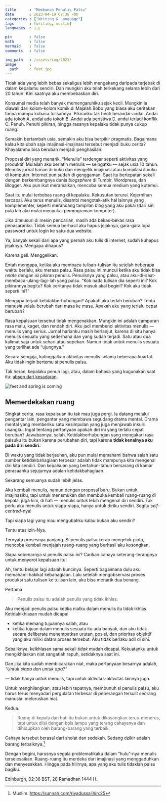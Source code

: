 ```yaml
---
title      : "Membunuh Penulis Palsu"
date       : 2023-04-19 02:38 +00
categories : ["Writing & Language"]
tags       : [writing, muslim]
languages  : 🇮🇩

pin        : false
math       : false
mermaid    : false
comments   : false

img_path   : /assets/img/2023/
image      :
  path     : feet.jpg
---
```


Tidak ada yang lebih bebas sekaligus lebih mengekang daripada terjebak di dalam kepalamu sendiri. Dan mungkin aku telah terkekang selama lebih dari 20 tahun. Kini saatnya aku membebaskan diri.

Konsumsi media telah banyak memengaruhiku sejak kecil. Mungkin ia diawali dari kolom-kolom komik di Majalah Bobo yang biasa aku ceritakan tanpa mampu kubaca tulisannya. Pikiranku tak henti berandai-andai. Andai ada tokoh A, andai ada tokoh B. Andai ada peristiwa D, andai terjadi konflik C. Penuh. Penuhi pikiran, hingga rasanya kepalaku tidak punya cukup ruang.

Semakin bertambah usia, semakin aku bisa berpikir pragmatis. Bagaimana kalau kita ubah saja imajinasi-imajinasi tersebut menjadi buku cerita? Khayalanmu bisa berubah menjadi penghasilan.

Proposal diri yang menarik. “Menulis” terdengar seperti aktivitas yang produktif. Mulailah aku berlatih menulis — seingatku — sejak usia 10 tahun. Menulis jurnal harian di buku dan mengetik imajinasi atau kompilasi ilmuku di komputer. Internet pun sudah di genggaman. Saat itu bertepatan sekali dengan berkembangnya dunia *blogsphere* di Tumblr, Wordpress, dan Blogger. Aku pun ikut meramaikan, mencoba semua medium yang kutemui.

Saat itu mulai terbebas ruang di kepalaku. Kekusutan terurai. Kejernihan tercapai. Aku terus menulis, disambi mengotak-atik hal lainnya yang komplementer, seperti merancang tampilan blog yang aku pakai (dari sini pula lah aku mulai menyukai pemrograman komputer).

Jika ditelusuri di mesin pencarian, masih ada bekas-bekas rasa penasaranku. Tidak semua berhasil aku hapus jejaknya, gara-gara lupa password untuk login ke satu-dua website.

Ya, banyak sekali dari apa yang pernah aku tulis di internet, sudah kuhapus jejaknya. Mengapa dihapus?

Karena geli. Menggelikan.

Entah mengapa, ketika aku membaca tulisan-tulisan itu setelah beberapa waktu berlalu, aku merasa palsu. Rasa palsu ini muncul ketika aku tidak bisa *relate* dengan isi pikiran penulis. Penulisnya yang palsu, atau aku-di-saat-membaca-ulang-lagi-lah yang palsu. “Kok nada tulisan dia seperti ini? Kok pikirannya begitu? Kok ceritanya tidak masuk akal begini? Kok aku tidak seperti ini?”

Mengapa terjadi ketidakberhubungan? Apakah aku terlah berubah? Tentu manusia selalu berubah dari masa ke masa. Apakah aku yang terlalu cepat berubah?

Rasa kepalsuan tersebut tidak mengenakkan. Mungkin ini adalah campuran rasa malu, kaget, dan rendah diri. Aku jadi membenci aktivitas menulis — menulis yang serius. Jurnal harianku masih berlanjut, karena di situ hanya menulis sesuatu yang sederhana dan yang sudah terjadi. Satu atau dua kalimat saja untuk sehari atau sepekan. Namun tidak untuk menulis sesuatu yang terlihat ada “ujungnya.”

Secara sengaja, kutinggalkan aktivitas menulis selama beberapa kuartal. Aku tidak ingin bertemu si penulis palsu.

Tak heran, kepalaku penuh lagi, atau, dalam bahasa yang kugunakan saat itu: [absen dari kesadaran](/posts/absence-of-mind/).

![feet and spring is coming](feet.jpg)

## Memerdekakan ruang

Singkat cerita, rasa kepalsuan itu tak mau juga pergi. Ia datang melalui pengantar lain, pengantar yang membawa segudang drama mental. Drama mental yang memberiku satu kesimpulan yang juga menjawab inkuiri usangku. Ingat tentang pertanyaan apakah diri ini yang terlalu cepat berubah? Jawabannya, salah. Ketidakberhubungan yang mengakari rasa palsuku itu bukan karena perubahan diri, tapi karena **tidak kenalnya aku pada diri sendiri.**

Di waktu yang tidak berjauhan, aku pun mulai memahami bahwa salah satu sumber ketidakbahagiaan terbesar adalah tidak mampunya kita mengenal diri kita sendiri. Dan kepalsuan yang bertahun-tahun bersarang di kamar perasaanku sejujurnya adalah ketidakbahagiaan.

Sekarang semuanya sudah lebih jelas.

Aku kembali menulis, namun dengan proposal baru. Bukan untuk imajinasiku, tapi untuk menemukan dan membuka kembali ruang-ruang di kepala, juga kini, di hati — menulis untuk lebih mengenal diri sendiri. Tak perlu aku menulis untuk siapa-siapa, hanya untuk diriku sendiri. Segitu *self-centred*-nya!

Tapi siapa lagi yang mau mengubahku kalau bukan aku sendiri?

Tentu atas izin-Nya.

Ternyata prosesnya panjang. Si penulis palsu kerap mengetok pintu, mencoba kembali menjajah ruang-ruang yang berhasil aku kosongkan.

Siapa sebenarnya si penulis palsu ini? Carikan cahaya seterang-terangnya untuk menyorot kepalsuan itu!

Ah, tentu belajar lagi adalah kuncinya. Seperti bagaimana dulu aku memahami hakikat kebahagiaan. Lalu setelah mengobservasi proses produksi satu tulisan ke tulisan lain, aku bisa menarik dua benang.

Pertama.

> Penulis palsu itu adalah penulis yang tidak ikhlas.

Aku menjadi penulis palsu ketika niatku dalam menulis itu tidak ikhlas. Ketidakikhlasan mudah dicapai

- ketika memang tujuannya salah, atau
- ketika tujuan dalam menulis sesuatu itu ada banyak, dan aku tidak secara deliberate menempatkan urutan, posisi, dan prioritas objektif yang aku miliki dalam proses tersebut. Aku tidak berlaku adil di sini.

Sebaliknya, keikhlasan sama sekali *tidak* mudah dicapai. Kekuatanku untuk mengikhlaskan niat sangatlah rapuh, setidaknya saat ini.

Dan jika kita sudah membicarakan niat, maka pertanyaan besarnya adalah, *“Untuk siapa dan untuk apa?”*

— tidak hanya untuk menulis, tapi untuk aktivitas-aktivitas lainnya juga.

Untuk menghilangkan, atau lebih tepatnya, membunuh si penulis palsu, aku harus terus menyadari pergulatan terbesar di peperangan tersulit seorang manusia: meluruskan niat.

Kedua.

> Ruang di kepala dan hati itu bukan untuk dikosongkan terus-menerus, tapi untuk diisi dengan bola lampu yang terang cahayanya dan dihidupkan oleh barang-barang yang terbaik.

Cahaya tersebut berasal dari sholat dan sedekah. Sedang dzikir adalah barang terbaiknya.[^1]

Dengan begini, harusnya segala problematikaku dalam “hulu”-nya menulis terselesaikan. Ruang-ruang itu merdeka dari imajinasi yang menggaduhkan dan menyesakkan. Hingga pada hilirnya, apa yang aku tulis tidaklah palsu bagiku.

Edinburgh, 02:38 BST, 28 Ramadhan 1444 H.

[^1]:Muslim. https://sunnah.com/riyadussalihin:25